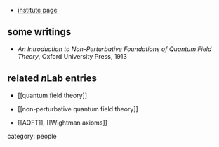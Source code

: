 
* [institute page](http://pisatheorygroup.pi.infn.it/staff/strocchi-franco)

## some writings

* _An Introduction to Non-Perturbative Foundations of Quantum Field Theory_, Oxford University Press, 1913


## related $n$Lab entries

* [[quantum field theory]]

* [[non-perturbative quantum field theory]]

* [[AQFT]], [[Wightman axioms]]

category: people